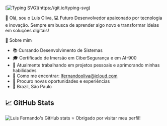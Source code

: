 [![Typing SVG](https://readme-typing-svg.demolab.com?font=Montserrat&weight=600&size=30&center=true&vCenter=true&pause=1000&color=6A99E9&width=1000&lines=Ol%C3%A1%2C+seja+bem-vindo(a)+ao+meu+perfil!)](https://git.io/typing-svg) 

👋 Olá, sou o Luis Oliva,
💻 Futuro Desenvolvedor apaixonado por tecnologia e inovação. Sempre em busca de aprender algo novo e transformar ideias em soluções digitais!

🚀 Sobre mim

- 📚 Cursando Desenvolvimento de Sistemas
- 🎓 Certificado de Imersão em CiberSegurança e em AI-900
- 🔧 Atualmente trabalhando em projetos pessoais e aprimorando minhas habilidades
- 📩 Como me encontrar: lfernandooliva@icloud.com
-  🧐 Procuro novas oportunidades e experiências
- 📌 Brazil, São Paulo

## 📈 GitHub Stats
![Luis Fernando's GitHub stats](https://github-readme-stats.vercel.app/api?username=SEU_USUARIO&show_icons=true&theme=radical)
⭐️ Obrigado por visitar meu perfil!
